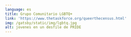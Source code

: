 ```yaml
---
language: es
title: Grupo Comunitario LGBTQ+
link: 'https://www.thetaskforce.org/queerthecensus.html'
img: /gatsby/static/img/lgbtq.jpg
alt: jovenes en un desfile de PRIDE
---
```


